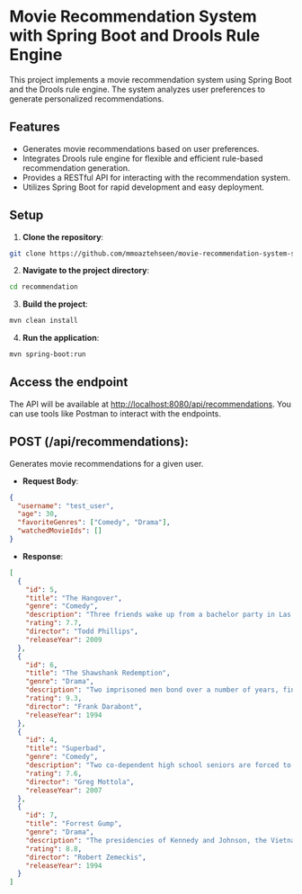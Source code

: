 # Movie Recommendation System with Spring Boot and Drools Rule Engine

This project implements a movie recommendation system using Spring Boot and the Drools rule engine. The system analyzes user preferences to generate personalized recommendations.

## Features

- Generates movie recommendations based on user preferences.
- Integrates Drools rule engine for flexible and efficient rule-based recommendation generation.
- Provides a RESTful API for interacting with the recommendation system.
- Utilizes Spring Boot for rapid development and easy deployment.

## Setup

1. **Clone the repository**:

```bash
git clone https://github.com/mmoaztehseen/movie-recommendation-system-springboot-drools-rule-engine.git
```

2. **Navigate to the project directory**:

```bash
cd recommendation
```

3. **Build the project**:

```bash
mvn clean install
```

4. **Run the application**:

```bash
mvn spring-boot:run
```

## Access the endpoint

The API will be available at [http://localhost:8080/api/recommendations](http://localhost:8080/api/recommendations). 
You can use tools like Postman to interact with the endpoints.

## **POST (/api/recommendations)**:

Generates movie recommendations for a given user.

- **Request Body**:

```json
{
  "username": "test_user",
  "age": 30,
  "favoriteGenres": ["Comedy", "Drama"],
  "watchedMovieIds": []
}
```

- **Response**:

```json
[
  {
    "id": 5,
    "title": "The Hangover",
    "genre": "Comedy",
    "description": "Three friends wake up from a bachelor party in Las Vegas, with no memory of the previous night.",
    "rating": 7.7,
    "director": "Todd Phillips",
    "releaseYear": 2009
  },
  {
    "id": 6,
    "title": "The Shawshank Redemption",
    "genre": "Drama",
    "description": "Two imprisoned men bond over a number of years, finding solace and eventual redemption.",
    "rating": 9.3,
    "director": "Frank Darabont",
    "releaseYear": 1994
  },
  {
    "id": 4,
    "title": "Superbad",
    "genre": "Comedy",
    "description": "Two co-dependent high school seniors are forced to deal with separation anxiety.",
    "rating": 7.6,
    "director": "Greg Mottola",
    "releaseYear": 2007
  },
  {
    "id": 7,
    "title": "Forrest Gump",
    "genre": "Drama",
    "description": "The presidencies of Kennedy and Johnson, the Vietnam War, the Watergate scandal and other historical events unfold through the perspective of an Alabama man with an IQ of 75.",
    "rating": 8.8,
    "director": "Robert Zemeckis",
    "releaseYear": 1994
  }
]
```
